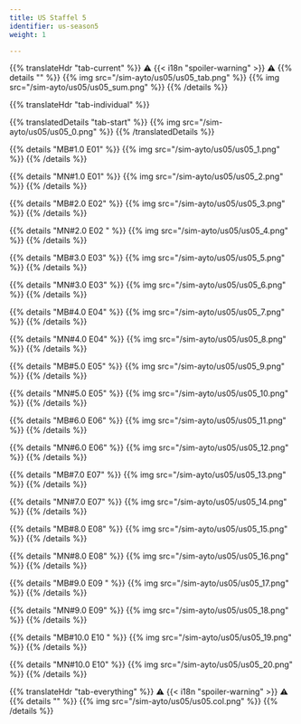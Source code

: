 ```yaml
---
title: US Staffel 5
identifier: us-season5
weight: 1

---
```


{{% translateHdr "tab-current" %}}
:warning: {{< i18n "spoiler-warning" >}} :warning:
{{% details "" %}}
{{% img src="/sim-ayto/us05/us05_tab.png" %}}
{{% img src="/sim-ayto/us05/us05_sum.png" %}}
{{% /details %}}

{{% translateHdr "tab-individual" %}}

{{% translatedDetails "tab-start" %}}
{{% img src="/sim-ayto/us05/us05_0.png" %}}
{{% /translatedDetails %}}

{{% details "MB#1.0 E01" %}}
{{% img src="/sim-ayto/us05/us05_1.png" %}}
{{% /details %}}

{{% details "MN#1.0 E01" %}}
{{% img src="/sim-ayto/us05/us05_2.png" %}}
{{% /details %}}

{{% details "MB#2.0 E02" %}}
{{% img src="/sim-ayto/us05/us05_3.png" %}}
{{% /details %}}

{{% details "MN#2.0 E02 " %}}
{{% img src="/sim-ayto/us05/us05_4.png" %}}
{{% /details %}}

{{% details "MB#3.0 E03" %}}
{{% img src="/sim-ayto/us05/us05_5.png" %}}
{{% /details %}}

{{% details "MN#3.0 E03" %}}
{{% img src="/sim-ayto/us05/us05_6.png" %}}
{{% /details %}}

{{% details "MB#4.0 E04" %}}
{{% img src="/sim-ayto/us05/us05_7.png" %}}
{{% /details %}}

{{% details "MN#4.0 E04" %}}
{{% img src="/sim-ayto/us05/us05_8.png" %}}
{{% /details %}}

{{% details "MB#5.0 E05" %}}
{{% img src="/sim-ayto/us05/us05_9.png" %}}
{{% /details %}}

{{% details "MN#5.0 E05" %}}
{{% img src="/sim-ayto/us05/us05_10.png" %}}
{{% /details %}}

{{% details "MB#6.0 E06" %}}
{{% img src="/sim-ayto/us05/us05_11.png" %}}
{{% /details %}}

{{% details "MN#6.0 E06" %}}
{{% img src="/sim-ayto/us05/us05_12.png" %}}
{{% /details %}}

{{% details "MB#7.0 E07" %}}
{{% img src="/sim-ayto/us05/us05_13.png" %}}
{{% /details %}}

{{% details "MN#7.0 E07" %}}
{{% img src="/sim-ayto/us05/us05_14.png" %}}
{{% /details %}}

{{% details "MB#8.0 E08" %}}
{{% img src="/sim-ayto/us05/us05_15.png" %}}
{{% /details %}}

{{% details "MN#8.0 E08" %}}
{{% img src="/sim-ayto/us05/us05_16.png" %}}
{{% /details %}}

{{% details "MB#9.0 E09 " %}}
{{% img src="/sim-ayto/us05/us05_17.png" %}}
{{% /details %}}

{{% details "MN#9.0 E09" %}}
{{% img src="/sim-ayto/us05/us05_18.png" %}}
{{% /details %}}

{{% details "MB#10.0 E10 " %}}
{{% img src="/sim-ayto/us05/us05_19.png" %}}
{{% /details %}}

{{% details "MN#10.0 E10" %}}
{{% img src="/sim-ayto/us05/us05_20.png" %}}
{{% /details %}}

{{% translateHdr "tab-everything" %}}
:warning: {{< i18n "spoiler-warning" >}} :warning:
{{% details "" %}}
{{% img src="/sim-ayto/us05/us05.col.png" %}}
{{% /details %}}
